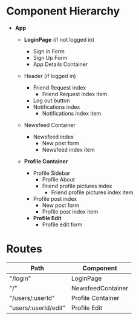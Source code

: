 # Component Hierarchy

* **App**
  * **LoginPage** (if not logged in)
    * Sign in Form
    * Sign Up Form
    * App Details Container
  * Header (if logged in)
    * Friend Request index
      * Friend Request index item
    * Log out button
    * Notifications index
      * Notifications index item
  * Newsfeed Container
    * Newsfeed index
      * New post form
      * Newsfeed index item

  * **Profile Container**
    * Profile Sidebar
      * Profile About
      * Friend profile pictures index
        * Friend profile pictures index item
    * Profile post index
      * New post form
      * Profile post index item
    * **Profile Edit**
      * Profile edit form


# Routes

| Path        | Component          |
|-------------|--------------------|
|"/login"     | LoginPage          |
|"/"          | NewsfeedContainer  |
|"/users/:userId" | Profile Container |
|"users/:userId/edit" | Profile Edit  |
